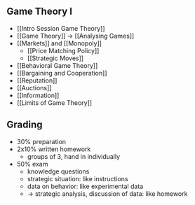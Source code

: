 ## Game Theory I
- [[Intro Session Game Theory]]
- [[Game Theory]] -> [[Analysing Games]]
- [[Markets]] and [[Monopoly]]
	- [[Price Matching Policy]]
	- [[Strategic Moves]]
- [[Behavioral Game Theory]]
- [[Bargaining and Cooperation]]
- [[Reputation]]
- [[Auctions]]
- [[Information]]
- [[Limits of Game Theory]]
## Grading
- 30% preparation
- 2x10% written homework
	- groups of 3, hand in individually
- 50% exam
	- knowledge questions
	- strategic situation: like instructions
	- data on behavior: like experimental data
	- -> strategic analysis, discussion of data: like homework